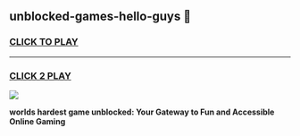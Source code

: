 
## unblocked-games-hello-guys 👋
<h3>
<a href="https://premium.freeplayer.one?title=unblocked-games-hello-guys&ref=14F">CLICK TO PLAY</a></h3>
<hr>

<h3>
<a href="https://premium.freeplayer.one?title=unblocked-games-hello-guys&ref=14F">CLICK 2 PLAY</a>
  
</h3>

<a href="https://premium.freeplayer.one?title=unblocked-games-hello-guys&ref=12F/"><img src="https://clearcache.store/games.png"></a>


**worlds hardest game unblocked: Your Gateway to Fun and Accessible Online Gaming**

